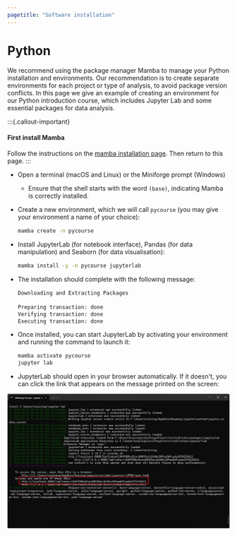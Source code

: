 ```yaml
---
pagetitle: "Software installation"
---
```


# Python

We recommend using the package manager Mamba to manage your Python installation and environments. 
Our recommendation is to create separate environments for each project or type of analysis, to avoid package version conflicts. 
In this page we give an example of creating an environment for our Python introduction course, which includes Jupyter Lab and some essential packages for data analysis. 

:::{.callout-important}
#### First install Mamba

Follow the instructions on the [mamba installation page](mamba.md). 
Then return to this page.
:::

* Open a terminal (macOS and Linux) or the Miniforge prompt (Windows)
  * Ensure that the shell starts with the word `(base)`, indicating Mamba is correctly installed.
* Create a new environment, which we will call `pycourse` (you may give your environment a name of your choice):

    ```bash
    mamba create -n pycourse
    ```

* Install JupyterLab (for notebook interface), Pandas (for data manipulation) and Seaborn (for data visualisation):

    ```bash
    mamba install -y -n pycourse jupyterlab
    ```

* The installation should complete with the following message: 

    ```
    Downloading and Extracting Packages

    Preparing transaction: done
    Verifying transaction: done
    Executing transaction: done
    ```

* Once installed, you can start JupyterLab by activating your environment and running the command to launch it:

    ```bash
    mamba activate pycourse
    jupyter lab
    ```

* JupyterLab should open in your browser automatically. If it doesn't, you can click the link that appears on the message printed on the screen:

![](images/jupyterlab_launch.png)
